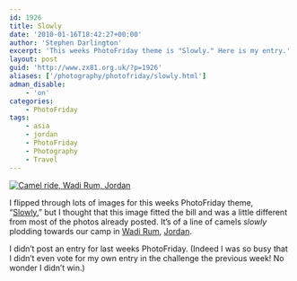 ```yaml
---
id: 1926
title: Slowly
date: '2010-01-16T18:42:27+00:00'
author: 'Stephen Darlington'
excerpt: 'This weeks PhotoFriday theme is "Slowly." Here is my entry.'
layout: post
guid: 'http://www.zx81.org.uk/?p=1926'
aliases: ['/photography/photofriday/slowly.html']
adman_disable:
    - 'on'
categories:
    - PhotoFriday
tags:
    - asia
    - jordan
    - PhotoFriday
    - Photography
    - Travel
---
```


[![Camel ride, Wadi Rum, Jordan](https://i0.wp.com/farm8.staticflickr.com/7438/10817597274_61cc5a9329.jpg?resize=500%2C333)](http://www.flickr.com/photos/stephendarlington/10817597274/ "Camel ride, Wadi Rum, Jordan by stephendarlington, on Flickr")

I flipped through lots of images for this weeks PhotoFriday theme,  
“[Slowly](http://www.photofriday.com/archives/challenge/000946.php),” but I thought that this image fitted the bill and was a little different from most of the photos already posted. It’s of a line of camels *slowly* plodding towards our camp in [Wadi Rum](http://www.zx81.org.uk/travel/jordan-wadi-rum.html), [Jordan](http://www.zx81.org.uk/travel/jordan-petra.html).

I didn’t post an entry for last weeks PhotoFriday. (Indeed I was so busy that I didn’t even vote for my own entry in the challenge the previous week! No wonder I didn’t win.)